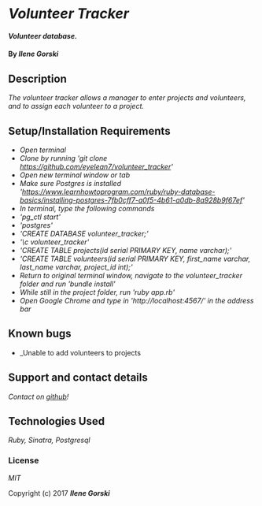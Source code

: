 
# _Volunteer Tracker_

#### _Volunteer database._

#### By _**Ilene Gorski**_

## Description

_The volunteer tracker allows a manager to enter projects and volunteers, and to assign each volunteer to a project._

## Setup/Installation Requirements

* _Open terminal_
* _Clone by running 'git clone https://github.com/eyelean7/volunteer_tracker'_
* _Open new terminal window or tab_
* _Make sure Postgres is installed 'https://www.learnhowtoprogram.com/ruby/ruby-database-basics/installing-postgres-7fb0cff7-a0f5-4b61-a0db-8a928b9f67ef'_
* _In terminal, type the following commands_
* _'pg_ctl start'_
* _'postgres'_
* _'CREATE DATABASE volunteer_tracker;'_
* _'\c volunteer_tracker'_
* _'CREATE TABLE projects(id serial PRIMARY KEY, name varchar);'_
* _'CREATE TABLE volunteers(id serial PRIMARY KEY, first_name varchar, last_name varchar, project_id int);'_
* _Return to original terminal window, navigate to the volunteer_tracker folder and run 'bundle install'_
* _While still in the project folder, run 'ruby app.rb'_
* _Open Google Chrome and type in 'http://localhost:4567/' in the address bar_

## Known bugs

* _Unable to add volunteers to projects 

## Support and contact details

_Contact on [github](https://github.com/eyelean7)!_

## Technologies Used

_Ruby, Sinatra, Postgresql_

### License

*MIT*

Copyright (c) 2017 **_Ilene Gorski_**
